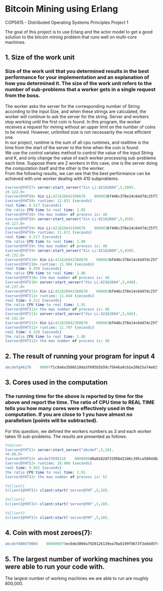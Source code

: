 # Bitcoin Mining using Erlang
COP5615 - Distributed Operating Systems Principles Project 1

The goal of this project is to use Erlang and the actor model to get a good solution to the bitcoin mining problem that runs well on multi-core machines.
## 1. Size of the work unit 
### Size of the work unit that you determined results in the best performance for your implementation and an explanation of how you determined it. The size of the work unit refers to the number of sub-problems that a worker gets in a single request from the boss.
The worker asks the server for the corresponding number of String according to the input Size, and when these strings are calculated, the worker will continue to ask the server for the string. Server and workers stop working until the first coin is found. In this program, the worker receives a request for mining without an upper limit on the number of coins to be mined. However, unlimited size is not necessarily the most efficient one.  
In our project, runtime is the sum of all cpu runtimes, and realtime is the time from the start of the server to the time when the coin is found.  
We use the control variates method to control the value of the input String and K, and only change the value of each worker processing sub-problems each time.
Suppose there are 2 workers in this case, one is the server doing the computation itself and the other is the worker.  
From the following results, we can see that the best performance can be achieved with one worker dealing with 410 subproblems.  
 ```erlang
(server@YHT)7> server:start_server("Xin Li:42162604",5,500). 
<0.122.0>
(server@YHT)8> Xin Li:421626042308670    000003bf446c378e14c64d7dc25f73353a01fcd2e4bf8434efa9c27ac6bda27d
(server@YHT)8> runtime: 12.031 (seconds)
real time: 6.517 (seconds)
the ratio CPU time to real time: 1.85
(server@YHT)8> the max number of process is: 48
(server@YHT)8> server:start_server("Xin Li:42162604",5,450). 
<0.127.0>
(server@YHT)9> Xin Li:421626042308670    000003bf446c378e14c64d7dc25f73353a01fcd2e4bf8434efa9c27ac6bda27d
(server@YHT)9> runtime: 11.672 (seconds)
real time: 6.217 (seconds)
the ratio CPU time to real time: 1.88
(server@YHT)9> the max number of process is: 48
(server@YHT)9> server:start_server("Xin Li:42162604",5,430). 
<0.132.0>
(server@YHT)10> Xin Li:421626042308670    000003bf446c378e14c64d7dc25f73353a01fcd2e4bf8434efa9c27ac6bda27d
(server@YHT)10> runtime: 11.984 (seconds)
real time: 6.459 (seconds)
the ratio CPU time to real time: 1.86
(server@YHT)10> the max number of process is: 48
(server@YHT)10> server:start_server("Xin Li:42162604",5,440). 
<0.137.0>
(server@YHT)11> Xin Li:421626042308670    000003bf446c378e14c64d7dc25f73353a01fcd2e4bf8434efa9c27ac6bda27d
(server@YHT)11> runtime: 11.844 (seconds)
real time: 6.212 (seconds)
the ratio CPU time to real time: 1.91
(server@YHT)11> the max number of process is: 48
(server@YHT)11> server:start_server("Xin Li:42162604",5,445). 
<0.142.0>
(server@YHT)12> Xin Li:421626042308670    000003bf446c378e14c64d7dc25f73353a01fcd2e4bf8434efa9c27ac6bda27d
(server@YHT)12> runtime: 11.797 (seconds)
real time: 6.338 (seconds)
the ratio CPU time to real time: 1.86
(server@YHT)12> the max number of process is: 48
```

## 2. The result of running your program for input 4
 ```erlang
abcdefg46276    00007f1c9a6a3566518da3f695b5b59c7564ba9cb1e20625a74e81fa2eedba1e
```
## 3. Cores used in the computation
### The running time for the above is reported by time for the above and report the time.  The ratio of CPU time to REAL TIME tells you how many cores were effectively used in the computation.  If you are close to 1 you have almost no parallelism (points will be subtracted).
For this question, we defined the workers numbers as 3 and each worker takes 10 sub-problems.
The results are presented as follows:   
 ```erlang
%%Server
(server@YHT)1> server:start_server("abcdef",5,10).  
<0.88.0>
(server@YHT)2> abcdef3595115    0000089d8a0162df31956d2106c395ca580dd8a8e8fefdacb5cdb6196ce44484  
(server@YHT)2> runtime: 28.906 (seconds)  
real time: 9.942 (seconds)  
the ratio CPU time to real time: 2.91  
(server@YHT)2> the max number of process is: 52  
  
%%Client1
(client1@YHT)2> client:start('server@YHT',5,10).  
  
%%Client2
(client2@YHT)2> client:start('server@YHT',5,10).  
  
%%Client3
(client3@YHT)2> client:start('server@YHT',5,10).
```
## 4. Coin with most zeroes(7):
 ```erlang
abcdef406679004    000000079ec6de3069a7920126139ea70a8199f8673f3e8dd5fc4e61894c59ea
```
## 5. The largest number of working machines you were able to run your code with.
The largest number of working machines we are able to run are roughly 800,000.



